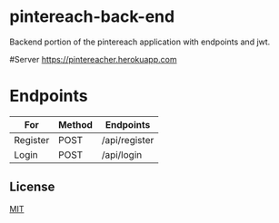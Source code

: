 # pintereach-back-end

Backend portion of the pintereach application with endpoints and jwt.

#Server 
https://pintereacher.herokuapp.com

# Endpoints
| For | Method  | Endpoints |
| ------------- | ------------- | ------------- |
| Register  | POST  | /api/register|
| Login  |   POST |/api/login


## License
[MIT](https://choosealicense.com/licenses/mit/)

